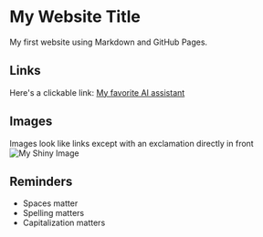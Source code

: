# My Website Title

My first website using Markdown and GitHub Pages.

## Links
Here's a clickable link: [My favorite AI assistant](https://chat.openai.com/)

## Images
Images look like links except with an exclamation directly in front
![My Shiny Image](https://raw.githubusercontent.com/denisecase/pyshiny-penguins-dashboard-express/main/images/LocalAppRunning.JPG)

## Reminders
- Spaces matter
- Spelling matters
- Capitalization matters

